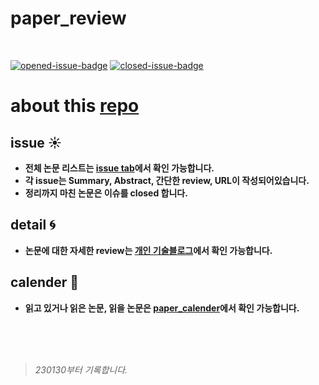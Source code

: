 # paper_review
<br>

[![opened-issue-badge](https://img.shields.io/github/issues/seungw00lee/paper_review)](https://github.com/SEUNGW00LEE/paper_review/issues?q=is%3Aopen+is%3Aissue)
[![closed-issue-badge](https://img.shields.io/github/issues-closed/seungw00lee/paper_review)](https://github.com/SEUNGW00LEE/paper_review/issues?q=is%3Aissue+is%3Aclosed)

# about this [repo](https://github.com/SEUNGW00LEE/paper_review)


## issue :sunny:

- **전체 논문 리스트는 [issue tab](https://github.com/SEUNGW00LEE/paper_review/issues)에서 확인 가능합니다.**
- **각 issue는 Summary, Abstract, 간단한 review, URL이 작성되어있습니다.**
- **정리까지 마친 논문은 이슈를 closed 합니다.**

## detail :cyclone:

- **논문에 대한 자세한 review는 [개인 기술블로그](https://seungw00lee.github.io/)에서 확인 가능합니다.**

## calender :date:

- **읽고 있거나 읽은 논문, 읽을 논문은 [paper_calender](https://github.com/users/SEUNGW00LEE/projects/1)에서 확인 가능합니다.**
<br>
<br>
<br>

> _230130부터 기록합니다._

